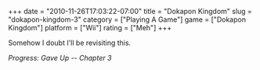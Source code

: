 +++
date = "2010-11-26T17:03:22-07:00"
title = "Dokapon Kingdom"
slug = "dokapon-kingdom-3"
category = ["Playing A Game"]
game = ["Dokapon Kingdom"]
platform = ["Wii"]
rating = ["Meh"]
+++

Somehow I doubt I'll be revisiting this.

<i>Progress: Gave Up -- Chapter 3</i>